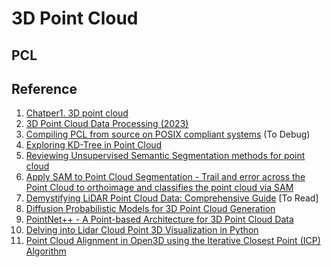 # 3D Point Cloud

## PCL

## Reference
1. [Chatper1. 3D point cloud](https://www.youtube.com/watch?v=nSVOSIUYna4)
2. [3D Point Cloud Data Processing (2023)](https://www.youtube.com/playlist?list=PLubUquiqNQdN83-fPBzzViEEqohpdlwk2)
3. [Compiling PCL from source on POSIX compliant systems](https://pcl.readthedocs.io/projects/tutorials/en/latest/compiling_pcl_posix.html) (To Debug)
4. [Exploring KD-Tree in Point Cloud](https://medium.com/@OttoYu/exploring-kd-tree-in-point-cloud-c9c767095923)
5. [Reviewing Unsupervised Semantic Segmentation methods for point cloud](https://medium.com/forestree/reviewing-unsupervised-semantic-segmentation-methods-for-point-cloud-a50a508f7f88)
6. [Apply SAM to Point Cloud Segmentation - Trail and error across the Point Cloud to orthoimage and classifies the point cloud via SAM](https://medium.com/@OttoYu/apply-sam-to-point-cloud-segmentation-399d506e58b0)
7. [Demystifying LiDAR Point Cloud Data: Comprehensive Guide](https://medium.com/@matt-sharon/lidar-point-cloud-data-guide-62c126101c08) [To Read]
8. [Diffusion Probabilistic Models for 3D Point Cloud Generation](https://medium.com/@adityap2169/diffusion-probabilistic-models-for-3d-point-cloud-generation-fc0ac259067c)
9. [PointNet++ - A Point-based Architecture for 3D Point Cloud Data](https://medium.com/@nikitamalviya/pointnet-a-point-based-architecture-for-3d-point-cloud-data-32c1e7a16b84)
10. [Delving into Lidar Cloud Point 3D Visualization in Python](https://lvimuth.medium.com/delving-into-lidar-cloud-point-3d-visualization-in-python-4bbdf05eac0b)
11. [Point Cloud Alignment in Open3D using the Iterative Closest Point (ICP) Algorithm](https://medium.com/@BlanchR2/point-cloud-alignment-in-open3d-using-the-iterative-closest-point-icp-algorithm-22433693aa8a)
